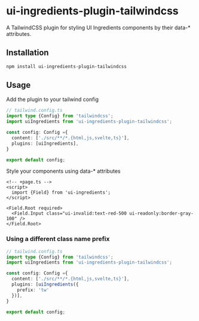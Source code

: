 # ui-ingredients-plugin-tailwindcss

A TailwindCSS plugin for styling UI Ingredients components by their data-\* attributes.

## Installation

```bash
npm install ui-ingredients-plugin-tailwindcss
```

## Usage

Add the plugin to your tailwind config

```ts
// tailwind.config.ts
import type {Config} from 'tailwindcss';
import uiIngredients from 'ui-ingredients-plugin-tailwindcss';

const config: Config ={
  content: ['./src/**/*.{html,js,svelte,ts}'],
  plugins: [uiIngredients],
}

export default config;
```

Style your components using data-\* attributes

```svelte
<!-- +page.ts -->
<script>
  import {Field} from 'ui-ingredients';
</script>

<Field.Root required>
  <Field.Input class="ui-invalid:text-red-500 ui-readonly:border-gray-100" />
</Field.Root>
```

### Using a different class name prefix

```ts
// tailwind.config.ts
import type {Config} from 'tailwindcss';
import uiIngredients from 'ui-ingredients-plugin-tailwindcss';

const config: Config ={
  content: ['./src/**/*.{html,js,svelte,ts}'],
  plugins: [uiIngredients({
    prefix: 'tw'
  })],
}

export default config;
```
